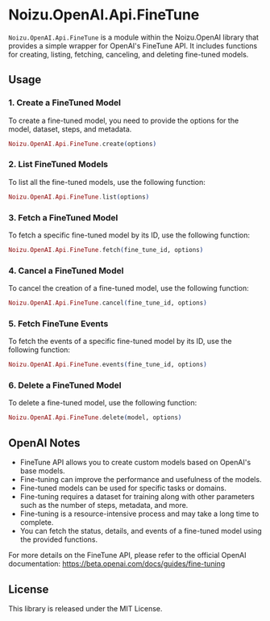 # Noizu.OpenAI.Api.FineTune

`Noizu.OpenAI.Api.FineTune` is a module within the Noizu.OpenAI library that provides a simple wrapper for OpenAI's FineTune API. It includes functions for creating, listing, fetching, canceling, and deleting fine-tuned models.

## Usage

### 1. Create a FineTuned Model

To create a fine-tuned model, you need to provide the options for the model, dataset, steps, and metadata.

```elixir
Noizu.OpenAI.Api.FineTune.create(options)
```

### 2. List FineTuned Models

To list all the fine-tuned models, use the following function:

```elixir
Noizu.OpenAI.Api.FineTune.list(options)
```

### 3. Fetch a FineTuned Model

To fetch a specific fine-tuned model by its ID, use the following function:

```elixir
Noizu.OpenAI.Api.FineTune.fetch(fine_tune_id, options)
```

### 4. Cancel a FineTuned Model

To cancel the creation of a fine-tuned model, use the following function:

```elixir
Noizu.OpenAI.Api.FineTune.cancel(fine_tune_id, options)
```

### 5. Fetch FineTune Events

To fetch the events of a specific fine-tuned model by its ID, use the following function:

```elixir
Noizu.OpenAI.Api.FineTune.events(fine_tune_id, options)
```

### 6. Delete a FineTuned Model

To delete a fine-tuned model, use the following function:

```elixir
Noizu.OpenAI.Api.FineTune.delete(model, options)
```

## OpenAI Notes

- FineTune API allows you to create custom models based on OpenAI's base models.
- Fine-tuning can improve the performance and usefulness of the models.
- Fine-tuned models can be used for specific tasks or domains.
- Fine-tuning requires a dataset for training along with other parameters such as the number of steps, metadata, and more.
- Fine-tuning is a resource-intensive process and may take a long time to complete.
- You can fetch the status, details, and events of a fine-tuned model using the provided functions.

For more details on the FineTune API, please refer to the official OpenAI documentation: https://beta.openai.com/docs/guides/fine-tuning

## License

This library is released under the MIT License.